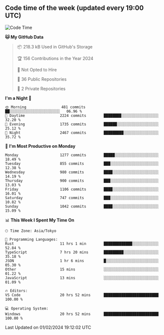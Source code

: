 ## Code time of the week (updated every 19:00 UTC)

<!--START_SECTION:waka-->
![Code Time](http://img.shields.io/badge/Code%20Time-2%2C600%20hrs%2059%20mins-blue)

**🐱 My GitHub Data** 

> 📦 218.3 kB Used in GitHub's Storage 
 > 
> 🏆 156 Contributions in the Year 2024
 > 
> 🚫 Not Opted to Hire
 > 
> 📜 36 Public Repositories 
 > 
> 🔑 2 Private Repositories 
 > 
**I'm a Night 🦉** 

```text
🌞 Morning                481 commits         ██░░░░░░░░░░░░░░░░░░░░░░░   06.96 % 
🌆 Daytime                2224 commits        ████████░░░░░░░░░░░░░░░░░   32.20 % 
🌃 Evening                1735 commits        ██████░░░░░░░░░░░░░░░░░░░   25.12 % 
🌙 Night                  2467 commits        █████████░░░░░░░░░░░░░░░░   35.72 % 
```
📅 **I'm Most Productive on Monday** 

```text
Monday                   1277 commits        █████░░░░░░░░░░░░░░░░░░░░   18.49 % 
Tuesday                  855 commits         ███░░░░░░░░░░░░░░░░░░░░░░   12.38 % 
Wednesday                980 commits         ████░░░░░░░░░░░░░░░░░░░░░   14.19 % 
Thursday                 900 commits         ███░░░░░░░░░░░░░░░░░░░░░░   13.03 % 
Friday                   1106 commits        ████░░░░░░░░░░░░░░░░░░░░░   16.01 % 
Saturday                 747 commits         ███░░░░░░░░░░░░░░░░░░░░░░   10.82 % 
Sunday                   1042 commits        ████░░░░░░░░░░░░░░░░░░░░░   15.09 % 
```


📊 **This Week I Spent My Time On** 

```text
🕑︎ Time Zone: Asia/Tokyo

💬 Programming Languages: 
Rust                     11 hrs 1 min        █████████████░░░░░░░░░░░░   52.84 % 
TypeScript               7 hrs 20 mins       █████████░░░░░░░░░░░░░░░░   35.18 % 
JSON                     1 hr 6 mins         █░░░░░░░░░░░░░░░░░░░░░░░░   05.30 % 
Other                    15 mins             ░░░░░░░░░░░░░░░░░░░░░░░░░   01.22 % 
JavaScript               13 mins             ░░░░░░░░░░░░░░░░░░░░░░░░░   01.09 % 

🔥 Editors: 
VS Code                  20 hrs 52 mins      █████████████████████████   100.00 % 

💻 Operating System: 
Windows                  20 hrs 52 mins      █████████████████████████   100.00 % 
```


 Last Updated on 01/02/2024 19:12:02 UTC
<!--END_SECTION:waka-->